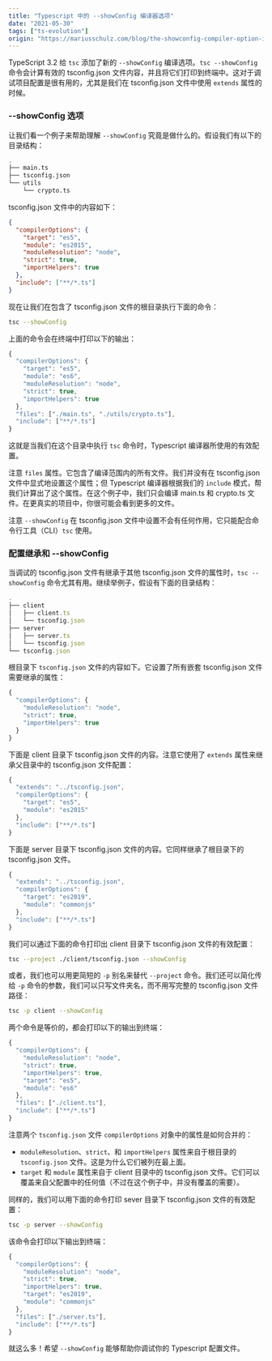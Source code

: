 ```yaml
---
title: "Typescript 中的 --showConfig 编译器选项"
date: "2021-05-30"
tags: ["ts-evolution"]
origin: "https://mariusschulz.com/blog/the-showconfig-compiler-option-in-typescript"
---
```


TypeScript 3.2 给 `tsc` 添加了新的 `--showConfig` 编译选项。`tsc --showConfig` 命令会计算有效的 tsconfig.json 文件内容，并且将它们打印到终端中。这对于调试项目配置是很有用的，尤其是我们在 tsconfig.json 文件中使用 `extends` 属性的时候。

### --showConfig 选项

让我们看一个例子来帮助理解 `--showConfig` 究竟是做什么的。假设我们有以下的目录结构：

```sh
.
├── main.ts
├── tsconfig.json
└── utils
    └── crypto.ts
```

tsconfig.json 文件中的内容如下：

```json
{
  "compilerOptions": {
    "target": "es5",
    "module": "es2015",
    "moduleResolution": "node",
    "strict": true,
    "importHelpers": true
  },
  "include": ["**/*.ts"]
}
```

现在让我们在包含了 tsconfig.json 文件的根目录执行下面的命令：


```sh
tsc --showConfig
```

上面的命令会在终端中打印以下的输出：

```ts
{
  "compilerOptions": {
    "target": "es5",
    "module": "es6",
    "moduleResolution": "node",
    "strict": true,
    "importHelpers": true
  },
  "files": ["./main.ts", "./utils/crypto.ts"],
  "include": ["**/*.ts"]
}
```

这就是当我们在这个目录中执行 `tsc` 命令时，Typescript 编译器所使用的有效配置。


注意 `files` 属性。它包含了编译范围内的所有文件。我们并没有在 tsconfig.json 文件中显式地设置这个属性；但 Typescript 编译器根据我们的 `include` 模式，帮我们计算出了这个属性。在这个例子中，我们只会编译 main.ts 和 crypto.ts 文件。在更真实的项目中，你很可能会看到更多的文件。

注意 `--showConfig` 在 tsconfig.json 文件中设置不会有任何作用，它只能配合命令行工具（CLI）`tsc` 使用。

### 配置继承和 --showConfig

当调试的 tsconfig.json 文件有继承于其他 tsconfig.json 文件的属性时，`tsc --showConfig` 命令尤其有用。继续举例子，假设有下面的目录结构：

```ts
.
├── client
│   ├── client.ts
│   └── tsconfig.json
├── server
│   ├── server.ts
│   └── tsconfig.json
└── tsconfig.json
```

根目录下 `tsconfig.json` 文件的内容如下。它设置了所有嵌套 tsconfig.json 文件需要继承的属性：

```ts
{
  "compilerOptions": {
    "moduleResolution": "node",
    "strict": true,
    "importHelpers": true
  }
}
```

下面是 client 目录下 tsconfig.json 文件的内容。注意它使用了 `extends` 属性来继承父目录中的 tsconfig.json 文件配置：

```ts
{
  "extends": "../tsconfig.json",
  "compilerOptions": {
    "target": "es5",
    "module": "es2015"
  },
  "include": ["**/*.ts"]
}
```


下面是 server 目录下 tsconfig.json 文件的内容。它同样继承了根目录下的 tsconfig.json 文件。

```ts
{
  "extends": "../tsconfig.json",
  "compilerOptions": {
    "target": "es2019",
    "module": "commonjs"
  },
  "include": ["**/*.ts"]
}
```

我们可以通过下面的命令打印出 client 目录下 tsconfig.json 文件的有效配置：

```sh
tsc --project ./client/tsconfig.json --showConfig
```

或者，我们也可以用更简短的 `-p` 别名来替代 `--project` 命令。我们还可以简化传给 `-p` 命令的参数，我们可以只写文件夹名，而不用写完整的 tsconfig.json 文件路径：

```sh
tsc -p client --showConfig
```

两个命令是等价的，都会打印以下的输出到终端：

```ts
{
  "compilerOptions": {
    "moduleResolution": "node",
    "strict": true,
    "importHelpers": true,
    "target": "es5",
    "module": "es6"
  },
  "files": ["./client.ts"],
  "include": ["**/*.ts"]
}
```

注意两个 `tsconfig.json` 文件 `compilerOptions` 对象中的属性是如何合并的：

- `moduleResolution`、`strict`、和 `importHelpers` 属性来自于根目录的 `tsconfig.json` 文件。这是为什么它们被列在最上面。
- `target` 和 `module` 属性来自于 client 目录中的 tsconfig.json 文件。它们可以覆盖来自父配置中的任何值（不过在这个例子中，并没有覆盖的需要）。

同样的，我们可以用下面的命令打印 sever 目录下 tsconfig.json 文件的有效配置：

```sh
tsc -p server --showConfig
```

该命令会打印以下输出到终端：

```ts
{
  "compilerOptions": {
    "moduleResolution": "node",
    "strict": true,
    "importHelpers": true,
    "target": "es2019",
    "module": "commonjs"
  },
  "files": ["./server.ts"],
  "include": ["**/*.ts"]
}
```

就这么多！希望 `--showConfig` 能够帮助你调试你的 Typescript 配置文件。


